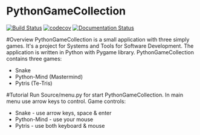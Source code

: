 # PythonGameCollection

[![Build Status](https://travis-ci.org/pppt94/PythonGameCollection.svg?branch=wth_screen)](https://travis-ci.org/pppt94/PythonGameCollection)
[![codecov](https://codecov.io/gh/pppt94/PythonGameCollection/branch/master/graph/badge.svg)](https://codecov.io/gh/pppt94/PythonGameCollection)
[![Documentation Status](https://readthedocs.org/projects/pythongamecollection/badge/?version=latest)](https://pythongamecollection.readthedocs.io/en/latest/?badge=latest)

#Overview
PythonGameCollection is a small application with three simply games.
It's a project for Systems and Tools for Software Development.
The application is written in Python with Pygame library.
PythonGameCollection contains three games:
 - Snake
 - Python-Mind (Mastermind)
 - Pytris (Te-Tris)

#Tutorial
Run Source/menu.py for start PythonGameCollection.
In main menu use arrow keys to control.
Game controls:
 - Snake - use arrow keys, space & enter
 - Python-Mind - use your mouse
 - Pytris - use both keyboard & mouse
